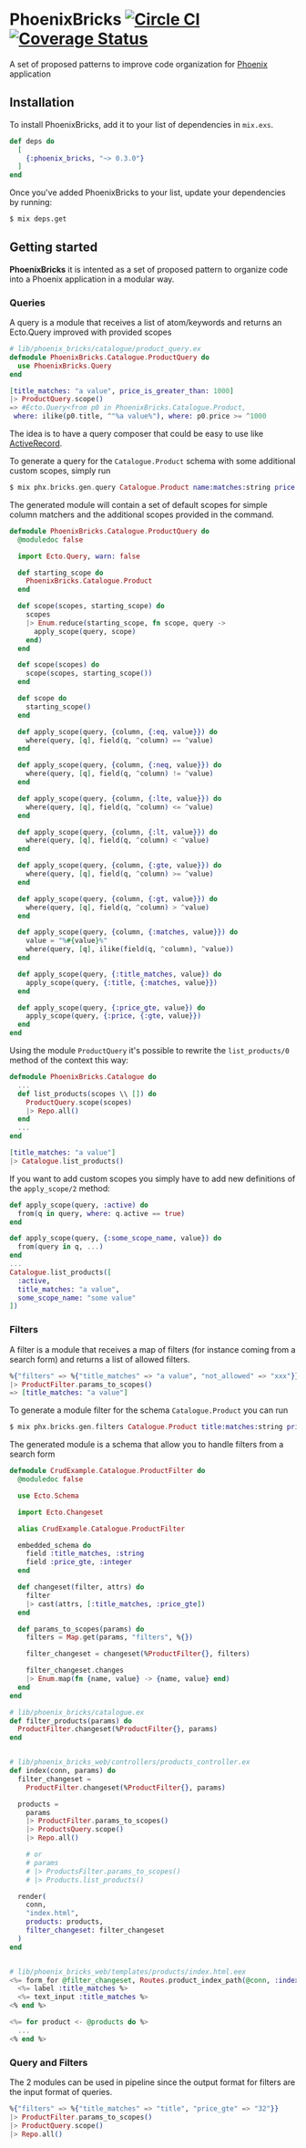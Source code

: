 # PhoenixBricks [![Circle CI](https://circleci.com/gh/leanpanda-com/phoenix_bricks/tree/master.svg?style=svg)](https://circleci.com/gh/leanpanda-com/phoenix_bricks/tree/master) [![Coverage Status](https://coveralls.io/repos/github/leanpanda-com/phoenix_bricks/badge.png?branch=master)](https://coveralls.io/github/leanpanda-com/phoenix_bricks?branch=master)
A set of proposed patterns to improve code organization for [Phoenix](https://phoenixframework.org) application

## Installation

To install PhoenixBricks, add it to your list of dependencies in `mix.exs`.

```elixir
def deps do
  [
    {:phoenix_bricks, "~> 0.3.0"}
  ]
end
```

Once you've added PhoenixBricks to your list, update your dependencies by running:

```bash
$ mix deps.get
```

## Getting started
**PhoenixBricks** it is intented as a set of proposed pattern to organize code into a Phoenix application in a modular way.

### Queries
A query is a module that receives a list of atom/keywords and returns an Ecto.Query improved with provided scopes

```elixir
# lib/phoenix_bricks/catalogue/product_query.ex
defmodule PhoenixBricks.Catalogue.ProductQuery do
  use PhoenixBricks.Query
end

[title_matches: "a value", price_is_greater_than: 1000]
|> ProductQuery.scope()
=> #Ecto.Query<from p0 in PhoenixBricks.Catalogue.Product,
 where: ilike(p0.title, ^"%a value%"), where: p0.price >= ^1000
```

The idea is to have a query composer that could be easy to use like [ActiveRecord](https://github.com/rails/rails/tree/main/activerecord).


To generate a query for the `Catalogue.Product` schema with some additional custom scopes, simply run
```elixir
$ mix phx.bricks.gen.query Catalogue.Product name:matches:string price:lte:integer
```

The generated module will contain a set of default scopes for simple column matchers and the additional scopes provided in the command.

```elixir
defmodule PhoenixBricks.Catalogue.ProductQuery do
  @moduledoc false

  import Ecto.Query, warn: false

  def starting_scope do
    PhoenixBricks.Catalogue.Product
  end

  def scope(scopes, starting_scope) do
    scopes
    |> Enum.reduce(starting_scope, fn scope, query ->
      apply_scope(query, scope)
    end)
  end

  def scope(scopes) do
    scope(scopes, starting_scope())
  end

  def scope do
    starting_scope()
  end

  def apply_scope(query, {column, {:eq, value}}) do
    where(query, [q], field(q, ^column) == ^value)
  end

  def apply_scope(query, {column, {:neq, value}}) do
    where(query, [q], field(q, ^column) != ^value)
  end

  def apply_scope(query, {column, {:lte, value}}) do
    where(query, [q], field(q, ^column) <= ^value)
  end

  def apply_scope(query, {column, {:lt, value}}) do
    where(query, [q], field(q, ^column) < ^value)
  end

  def apply_scope(query, {column, {:gte, value}}) do
    where(query, [q], field(q, ^column) >= ^value)
  end

  def apply_scope(query, {column, {:gt, value}}) do
    where(query, [q], field(q, ^column) > ^value)
  end

  def apply_scope(query, {column, {:matches, value}}) do
    value = "%#{value}%"
    where(query, [q], ilike(field(q, ^column), ^value))
  end

  def apply_scope(query, {:title_matches, value}) do
    apply_scope(query, {:title, {:matches, value}})
  end

  def apply_scope(query, {:price_gte, value}) do
    apply_scope(query, {:price, {:gte, value}})
  end
end
```

Using the module `ProductQuery` it's possible to rewrite the `list_products/0` method of the context this way:
```elixir
defmodule PhoenixBricks.Catalogue do
  ...
  def list_products(scopes \\ []) do
    ProductQuery.scope(scopes)
    |> Repo.all()
  end
  ...
end

[title_matches: "a value"]
|> Catalogue.list_products()
```

If you want to add custom scopes you simply have to add new definitions of the `apply_scope/2` method:
```elixir
def apply_scope(query, :active) do
  from(q in query, where: q.active == true)
end

def apply_scope(query, {:some_scope_name, value}) do
  from(query in q, ...)
end
...
Catalogue.list_products([
  :active,
  title_matches: "a value",
  some_scope_name: "some value"
])
```

### Filters
A filter is a module that receives a map of filters (for instance coming from a search form) and returns a list of allowed filters.

```elixir
%{"filters" => %{"title_matches" => "a value", "not_allowed" => "xxx"}}
|> ProductFilter.params_to_scopes()
=> [title_matches: "a value"]
```

To generate a module filter for the schema `Catalogue.Product` you can run
```elixir
$ mix phx.bricks.gen.filters Catalogue.Product title:matches:string price:gte:integer
```

The generated module is a schema that allow you to handle filters from a search form
```elixir
defmodule CrudExample.Catalogue.ProductFilter do
  @moduledoc false

  use Ecto.Schema

  import Ecto.Changeset

  alias CrudExample.Catalogue.ProductFilter

  embedded_schema do
    field :title_matches, :string
    field :price_gte, :integer
  end

  def changeset(filter, attrs) do
    filter
    |> cast(attrs, [:title_matches, :price_gte])
  end

  def params_to_scopes(params) do
    filters = Map.get(params, "filters", %{})

    filter_changeset = changeset(%ProductFilter{}, filters)

    filter_changeset.changes
    |> Enum.map(fn {name, value} -> {name, value} end)
  end
end
```

```elixir
# lib/phoenix_bricks/catalogue.ex
def filter_products(params) do
  ProductFilter.changeset(%ProductFilter{}, params)
end


# lib/phoenix_bricks_web/controllers/products_controller.ex
def index(conn, params) do
  filter_changeset =
    ProductFilter.changeset(%ProductFilter{}, params)

  products =
    params
    |> ProductFilter.params_to_scopes()
    |> ProductsQuery.scope()
    |> Repo.all()

    # or
    # params
    # |> ProductsFilter.params_to_scopes()
    # |> Products.list_products()

  render(
    conn,
    "index.html",
    products: products,
    filter_changeset: filter_changeset
  )
end


# lib/phoenix_bricks_web/templates/products/index.html.eex
<%= form_for @filter_changeset, Routes.product_index_path(@conn, :index) method: :get do %>
  <%= label :title_matches %>
  <%= text_input :title_matches %>
<% end %>

<%= for product <- @products do %>
  ...
<% end %>
```

### Query and Filters
The 2 modules can be used in pipeline since the output format for filters are the input format of queries.

```elixir
%{"filters" => %{"title_matches" => "title", "price_gte" => "32"}}
|> ProductFilter.params_to_scopes()
|> ProductQuery.scope()
|> Repo.all()
```
